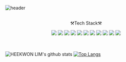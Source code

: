 

<!--
**gmlrnjsdla/gmlrnjsdla** is a ✨ _special_ ✨ repository because its `README.md` (this file) appears on your GitHub profile.

Here are some ideas to get you started:

- 🔭 I’m currently working on ...
- 🌱 I’m currently learning ...
- 👯 I’m looking to collaborate on ...
- 🤔 I’m looking for help with ...
- 💬 Ask me about ...
- 📫 How to reach me: ...
- 😄 Pronouns: ...
- ⚡ Fun fact: ...
-->
![header](https://capsule-render.vercel.app/api?type=waving&color=5CD1E5&height=300&section=header&text=Welcome&fontSize=90&desc=HEEKWON's%20Github%20profile&descAlign=65&fontColor=ffffff)
<br>
<br>
<p align="center" dir="auto">⚒️Tech Stack⚒️</p>
<div align="center" dir="auto">
<img src="https://img.shields.io/badge/JAVA-1071D3?style=for-the-badge&logo=Joplin&logoColor=white">
<img src="https://img.shields.io/badge/Spring-41BF47?style=for-the-badge&logo=Spring&logoColor=white">
<img src="https://img.shields.io/badge/MySql-4479A1?style=for-the-badge&logo=MySql&logoColor=white">
<img src="https://img.shields.io/badge/JPA-4479A1?style=for-the-badge&logo=Jameson&logoColor=white">
<img src="https://img.shields.io/badge/SpringBoot-41BF47?style=for-the-badge&logo=SpringBoot&logoColor=white">
<img src="https://img.shields.io/badge/OracleDB-F80000?style=for-the-badge&logo=Oracle&logoColor=white">
  <img src="https://img.shields.io/badge/Python-1071D3?style=for-the-badge&logo=Python&logoColor=white">
<img src="https://img.shields.io/badge/HTML5-E34F26?style=for-the-badge&logo=HTML5&logoColor=white">
<img src="https://img.shields.io/badge/CSS-E34F26?style=for-the-badge&logo=CSS3&logoColor=white">
<img src="https://img.shields.io/badge/JS-E34F26?style=for-the-badge&logo=JAVASCRIPT&logoColor=white">
<img src="https://img.shields.io/badge/JQUERY-E34F26?style=for-the-badge&logo=JQUERY&logoColor=white">
</div>
<br><br>

![HEEKWON LIM's github stats](https://github-readme-stats.vercel.app/api?username=gmlrnjsdla&show_icons=true)
[![Top Langs](https://github-readme-stats.vercel.app/api/top-langs/?username=gmlrnjsdla&layout=compact)](https://github.com/gmlrnjsdla/github-readme-stats)
